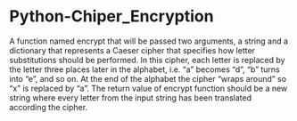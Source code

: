 # Python-Chiper_Encryption

A function named encrypt that will be passed two arguments, a string and a dictionary that represents a Caeser cipher that specifies how letter substitutions should be performed. In this cipher, each letter is replaced by the letter three places later in the alphabet, i.e. “a” becomes “d”, “b” turns into “e”, and so on. At the end of the alphabet the cipher “wraps around” so “x” is replaced by “a”. The return value of encrypt function should be a new string where every letter from the input string has been translated according the cipher. 
